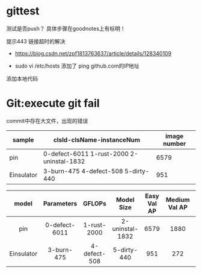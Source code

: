# gittest
测试是否push？
具体步骤在goodnotes上有标明！

提示443 链接超时的解决
- https://blog.csdn.net/zpf1813763637/article/details/128340109

- sudo vi /etc/hosts
添加了 ping github.com的IP地址

添加本地代码

# Git:execute git fail
commit中存在大文件，出现的错误

| sample     |  clsId-clsName-instanceNum                   | image number |
| ------     | ------------------------------------         | ---------------------- |
| pin        | 0-defect-6011	1-rust-2000	 2-uninstal-1832  | 6579 | 1880 | 940 | 
| Einsulator | 3-burn-475   4-defect-508  5-dirty-440       | 951 | 272 | 137 | 

| model | Parameters | GFLOPs | Model Size | Easy Val AP | Medium Val AP | Hard Val AP | 
| :----: | :----: | :----: | :----: | :----: | :----: | :----: |
| pin| 0-defect-6011 | 1-rust-2000 |2-uninstal-1832| 6579 | 1880 | 940 | 
| Einsulator | 3-burn-475 | 4-defect-508 | 5-dirty-440 | 951 | 272 | 137 | 